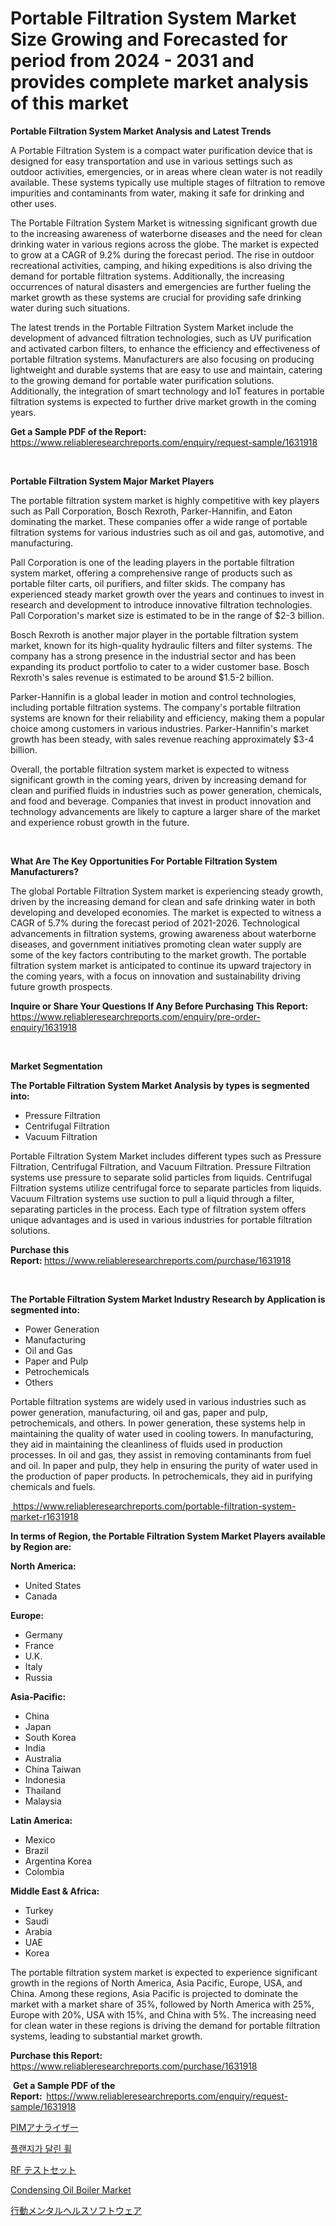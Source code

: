 <p><h1>Portable Filtration System Market Size Growing and Forecasted for period from 2024 - 2031 and provides complete market analysis of this market</h1></p><p><strong>Portable Filtration System Market Analysis and Latest Trends</strong></p>
<p><p>A Portable Filtration System is a compact water purification device that is designed for easy transportation and use in various settings such as outdoor activities, emergencies, or in areas where clean water is not readily available. These systems typically use multiple stages of filtration to remove impurities and contaminants from water, making it safe for drinking and other uses.</p><p>The Portable Filtration System Market is witnessing significant growth due to the increasing awareness of waterborne diseases and the need for clean drinking water in various regions across the globe. The market is expected to grow at a CAGR of 9.2% during the forecast period. The rise in outdoor recreational activities, camping, and hiking expeditions is also driving the demand for portable filtration systems. Additionally, the increasing occurrences of natural disasters and emergencies are further fueling the market growth as these systems are crucial for providing safe drinking water during such situations.</p><p>The latest trends in the Portable Filtration System Market include the development of advanced filtration technologies, such as UV purification and activated carbon filters, to enhance the efficiency and effectiveness of portable filtration systems. Manufacturers are also focusing on producing lightweight and durable systems that are easy to use and maintain, catering to the growing demand for portable water purification solutions. Additionally, the integration of smart technology and IoT features in portable filtration systems is expected to further drive market growth in the coming years.</p></p>
<p><strong>Get a Sample PDF of the Report:&nbsp;</strong> <a href="https://www.reliableresearchreports.com/enquiry/request-sample/1631918">https://www.reliableresearchreports.com/enquiry/request-sample/1631918</a></p>
<p>&nbsp;</p>
<p><strong>Portable Filtration System Major Market Players</strong></p>
<p><p>The portable filtration system market is highly competitive with key players such as Pall Corporation, Bosch Rexroth, Parker-Hannifin, and Eaton dominating the market. These companies offer a wide range of portable filtration systems for various industries such as oil and gas, automotive, and manufacturing.</p><p>Pall Corporation is one of the leading players in the portable filtration system market, offering a comprehensive range of products such as portable filter carts, oil purifiers, and filter skids. The company has experienced steady market growth over the years and continues to invest in research and development to introduce innovative filtration technologies. Pall Corporation's market size is estimated to be in the range of $2-3 billion.</p><p>Bosch Rexroth is another major player in the portable filtration system market, known for its high-quality hydraulic filters and filter systems. The company has a strong presence in the industrial sector and has been expanding its product portfolio to cater to a wider customer base. Bosch Rexroth's sales revenue is estimated to be around $1.5-2 billion.</p><p>Parker-Hannifin is a global leader in motion and control technologies, including portable filtration systems. The company's portable filtration systems are known for their reliability and efficiency, making them a popular choice among customers in various industries. Parker-Hannifin's market growth has been steady, with sales revenue reaching approximately $3-4 billion.</p><p>Overall, the portable filtration system market is expected to witness significant growth in the coming years, driven by increasing demand for clean and purified fluids in industries such as power generation, chemicals, and food and beverage. Companies that invest in product innovation and technology advancements are likely to capture a larger share of the market and experience robust growth in the future.</p></p>
<p>&nbsp;</p>
<p><strong>What Are The Key Opportunities For Portable Filtration System Manufacturers?</strong></p>
<p><p>The global Portable Filtration System market is experiencing steady growth, driven by the increasing demand for clean and safe drinking water in both developing and developed economies. The market is expected to witness a CAGR of 5.7% during the forecast period of 2021-2026. Technological advancements in filtration systems, growing awareness about waterborne diseases, and government initiatives promoting clean water supply are some of the key factors contributing to the market growth. The portable filtration system market is anticipated to continue its upward trajectory in the coming years, with a focus on innovation and sustainability driving future growth prospects.</p></p>
<p><strong>Inquire or Share Your Questions If Any Before Purchasing This Report:</strong> <a href="https://www.reliableresearchreports.com/enquiry/pre-order-enquiry/1631918">https://www.reliableresearchreports.com/enquiry/pre-order-enquiry/1631918</a></p>
<p>&nbsp;</p>
<p><strong>Market Segmentation</strong></p>
<p><strong>The Portable Filtration System Market Analysis by types is segmented into:</strong></p>
<p><ul><li>Pressure Filtration</li><li>Centrifugal Filtration</li><li>Vacuum Filtration</li></ul></p>
<p><p>Portable Filtration System Market includes different types such as Pressure Filtration, Centrifugal Filtration, and Vacuum Filtration. Pressure Filtration systems use pressure to separate solid particles from liquids. Centrifugal Filtration systems utilize centrifugal force to separate particles from liquids. Vacuum Filtration systems use suction to pull a liquid through a filter, separating particles in the process. Each type of filtration system offers unique advantages and is used in various industries for portable filtration solutions.</p></p>
<p><strong>Purchase this Report:&nbsp;</strong><a href="https://www.reliableresearchreports.com/purchase/1631918">https://www.reliableresearchreports.com/purchase/1631918</a></p>
<p>&nbsp;</p>
<p><strong>The Portable Filtration System Market Industry Research by Application is segmented into:</strong></p>
<p><ul><li>Power Generation</li><li>Manufacturing</li><li>Oil and Gas</li><li>Paper and Pulp</li><li>Petrochemicals</li><li>Others</li></ul></p>
<p><p>Portable filtration systems are widely used in various industries such as power generation, manufacturing, oil and gas, paper and pulp, petrochemicals, and others. In power generation, these systems help in maintaining the quality of water used in cooling towers. In manufacturing, they aid in maintaining the cleanliness of fluids used in production processes. In oil and gas, they assist in removing contaminants from fuel and oil. In paper and pulp, they help in ensuring the purity of water used in the production of paper products. In petrochemicals, they aid in purifying chemicals and fuels.</p></p>
<p><a href="https://www.reliableresearchreports.com/portable-filtration-system-market-r1631918">&nbsp;https://www.reliableresearchreports.com/portable-filtration-system-market-r1631918</a></p>
<p><strong>In terms of Region, the Portable Filtration System Market Players available by Region are:</strong></p>
<p>
    <p> <strong> North America: </strong>
        <ul>
            <li>United States</li>
            <li>Canada</li>
        </ul>
        </p> 
    <p> <strong> Europe: </strong>
        <ul>
            <li>Germany</li>
            <li>France</li>
            <li>U.K.</li>
            <li>Italy</li>
            <li>Russia</li>
        </ul>
        </p> 
    <p> <strong> Asia-Pacific: </strong>
        <ul>
            <li>China</li>
            <li>Japan</li>
            <li>South Korea</li>
            <li>India</li>
            <li>Australia</li>
            <li>China Taiwan</li>
            <li>Indonesia</li>
            <li>Thailand</li>
            <li>Malaysia</li>
        </ul>
        </p> 
    <p> <strong> Latin America: </strong>
        <ul>
            <li>Mexico</li>
            <li>Brazil</li>
            <li>Argentina Korea</li>
            <li>Colombia</li>
        </ul>
        </p> 
    <p> <strong> Middle East & Africa: </strong>
        <ul>
            <li>Turkey</li>
            <li>Saudi</li>
            <li>Arabia</li>
            <li>UAE</li>
            <li>Korea</li>
        </ul>
    </p>
    </p>
<p><p>The portable filtration system market is expected to experience significant growth in the regions of North America, Asia Pacific, Europe, USA, and China. Among these regions, Asia Pacific is projected to dominate the market with a market share of 35%, followed by North America with 25%, Europe with 20%, USA with 15%, and China with 5%. The increasing need for clean water in these regions is driving the demand for portable filtration systems, leading to substantial market growth.</p></p>
<p><strong>Purchase this Report: </strong><a href="https://www.reliableresearchreports.com/purchase/1631918">https://www.reliableresearchreports.com/purchase/1631918</a></p>
<p>&nbsp;<strong>Get a Sample PDF of the Report:&nbsp;&nbsp;</strong><a href="https://www.reliableresearchreports.com/enquiry/request-sample/1631918">https://www.reliableresearchreports.com/enquiry/request-sample/1631918</a></p>
<p><strong></strong></p>
<p><p><a href="https://github.com/nemesis2824/Market-Research-Report-List-1/blob/main/441376234542.md">PIMアナライザー</a></p><p><a href="https://medium.com/@constantinvon/%ED%94%8C%EB%9E%9C%EC%A7%80-%EB%B0%94%ED%80%B4-%EC%8B%9C%EC%9E%A5-2031%EB%85%84%EA%B9%8C%EC%A7%80%EC%9D%98-%EB%8F%99%ED%96%A5-%EC%98%88%EC%B8%A1-%EB%B0%8F-%EA%B2%BD%EC%9F%81-%EB%B6%84%EC%84%9D-96c35f175437">플랜지가 달린 휠</a></p><p><a href="https://github.com/pepo3k/Market-Research-Report-List-1/blob/main/276706834547.md">RF テストセット</a></p><p><a href="https://github.com/gamblestampleyjenny50m5sl6/Market-Research-Report-List-2/blob/main/condensing-oil-boiler-market.md">Condensing Oil Boiler Market</a></p><p><a href="https://medium.com/@addiehirthe05/%E8%A1%8C%E5%8B%95%E7%B2%BE%E7%A5%9E%E4%BF%9D%E5%81%A5%E3%82%BD%E3%83%95%E3%83%88%E3%82%A6%E3%82%A7%E3%82%A2%E5%B8%82%E5%A0%B4%E5%B1%95%E6%9C%9B-%E6%A5%AD%E7%95%8C%E6%A6%82%E8%A6%81%E3%81%A8%E4%BA%88%E6%B8%AC-2024%E5%B9%B4%E3%81%8B%E3%82%892031%E5%B9%B4-ae5f3d38dcd5">行動メンタルヘルスソフトウェア</a></p></p>